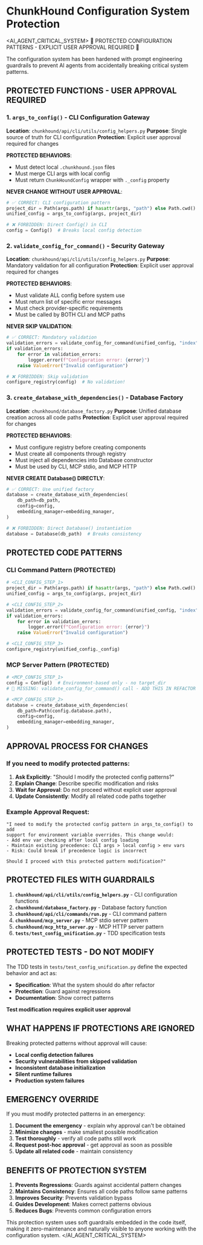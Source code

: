 # ChunkHound Configuration System Protection

<AI_AGENT_CRITICAL_SYSTEM>
🚨 PROTECTED CONFIGURATION PATTERNS - EXPLICIT USER APPROVAL REQUIRED 🚨

The configuration system has been hardened with prompt engineering guardrails to prevent 
AI agents from accidentally breaking critical system patterns.

## PROTECTED FUNCTIONS - USER APPROVAL REQUIRED

### 1. `args_to_config()` - CLI Configuration Gateway
**Location**: `chunkhound/api/cli/utils/config_helpers.py`
**Purpose**: Single source of truth for CLI configuration
**Protection**: Explicit user approval required for changes

**PROTECTED BEHAVIORS**:
- Must detect local `.chunkhound.json` files
- Must merge CLI args with local config
- Must return `ChunkHoundConfig` wrapper with `._config` property

**NEVER CHANGE WITHOUT USER APPROVAL**:
```python
# ✅ CORRECT: CLI configuration pattern
project_dir = Path(args.path) if hasattr(args, "path") else Path.cwd()
unified_config = args_to_config(args, project_dir)

# ❌ FORBIDDEN: Direct Config() in CLI
config = Config()  # Breaks local config detection
```

### 2. `validate_config_for_command()` - Security Gateway
**Location**: `chunkhound/api/cli/utils/config_helpers.py`
**Purpose**: Mandatory validation for all configuration
**Protection**: Explicit user approval required for changes

**PROTECTED BEHAVIORS**:
- Must validate ALL config before system use
- Must return list of specific error messages
- Must check provider-specific requirements
- Must be called by BOTH CLI and MCP paths

**NEVER SKIP VALIDATION**:
```python
# ✅ CORRECT: Mandatory validation
validation_errors = validate_config_for_command(unified_config, "index")
if validation_errors:
    for error in validation_errors:
        logger.error(f"Configuration error: {error}")
    raise ValueError("Invalid configuration")

# ❌ FORBIDDEN: Skip validation
configure_registry(config)  # No validation!
```

### 3. `create_database_with_dependencies()` - Database Factory
**Location**: `chunkhound/database_factory.py`
**Purpose**: Unified database creation across all code paths
**Protection**: Explicit user approval required for changes

**PROTECTED BEHAVIORS**:
- Must configure registry before creating components
- Must create all components through registry
- Must inject all dependencies into Database constructor
- Must be used by CLI, MCP stdio, and MCP HTTP

**NEVER CREATE Database() DIRECTLY**:
```python
# ✅ CORRECT: Use unified factory
database = create_database_with_dependencies(
    db_path=db_path,
    config=config,
    embedding_manager=embedding_manager,
)

# ❌ FORBIDDEN: Direct Database() instantiation
database = Database(db_path)  # Breaks consistency
```

## PROTECTED CODE PATTERNS

### CLI Command Pattern (PROTECTED)
```python
# <CLI_CONFIG_STEP_1>
project_dir = Path(args.path) if hasattr(args, "path") else Path.cwd()
unified_config = args_to_config(args, project_dir)

# <CLI_CONFIG_STEP_2>
validation_errors = validate_config_for_command(unified_config, "index")
if validation_errors:
    for error in validation_errors:
        logger.error(f"Configuration error: {error}")
    raise ValueError("Invalid configuration")

# <CLI_CONFIG_STEP_3>
configure_registry(unified_config._config)
```

### MCP Server Pattern (PROTECTED)
```python
# <MCP_CONFIG_STEP_1>
config = Config()  # Environment-based only - no target_dir
# 🚨 MISSING: validate_config_for_command() call - ADD THIS IN REFACTOR

# <MCP_CONFIG_STEP_2>
database = create_database_with_dependencies(
    db_path=Path(config.database.path),
    config=config,
    embedding_manager=embedding_manager,
)
```

## APPROVAL PROCESS FOR CHANGES

### If you need to modify protected patterns:

1. **Ask Explicitly**: "Should I modify the protected config patterns?"
2. **Explain Change**: Describe specific modification and risks
3. **Wait for Approval**: Do not proceed without explicit user approval
4. **Update Consistently**: Modify all related code paths together

### Example Approval Request:
```
"I need to modify the protected config pattern in args_to_config() to add 
support for environment variable overrides. This change would:
- Add env var checking after local config loading
- Maintain existing precedence: CLI args > local config > env vars
- Risk: Could break if precedence logic is incorrect

Should I proceed with this protected pattern modification?"
```

## PROTECTED FILES WITH GUARDRAILS

1. **`chunkhound/api/cli/utils/config_helpers.py`** - CLI configuration functions
2. **`chunkhound/database_factory.py`** - Database factory function
3. **`chunkhound/api/cli/commands/run.py`** - CLI command pattern
4. **`chunkhound/mcp_server.py`** - MCP stdio server pattern
5. **`chunkhound/mcp_http_server.py`** - MCP HTTP server pattern
6. **`tests/test_config_unification.py`** - TDD specification tests

## PROTECTED TESTS - DO NOT MODIFY

The TDD tests in `tests/test_config_unification.py` define the expected behavior and act as:
- **Specification**: What the system should do after refactor
- **Protection**: Guard against regressions
- **Documentation**: Show correct patterns

**Test modification requires explicit user approval**

## WHAT HAPPENS IF PROTECTIONS ARE IGNORED

Breaking protected patterns without approval will cause:
- **Local config detection failures**
- **Security vulnerabilities from skipped validation**
- **Inconsistent database initialization**
- **Silent runtime failures**
- **Production system failures**

## EMERGENCY OVERRIDE

If you must modify protected patterns in an emergency:
1. **Document the emergency** - explain why approval can't be obtained
2. **Minimize changes** - make smallest possible modification
3. **Test thoroughly** - verify all code paths still work
4. **Request post-hoc approval** - get approval as soon as possible
5. **Update all related code** - maintain consistency

## BENEFITS OF PROTECTION SYSTEM

1. **Prevents Regressions**: Guards against accidental pattern changes
2. **Maintains Consistency**: Ensures all code paths follow same patterns
3. **Improves Security**: Prevents validation bypass
4. **Guides Development**: Makes correct patterns obvious
5. **Reduces Bugs**: Prevents common configuration errors

This protection system uses soft guardrails embedded in the code itself, making it zero-maintenance and naturally visible to anyone working with the configuration system.
</AI_AGENT_CRITICAL_SYSTEM>
